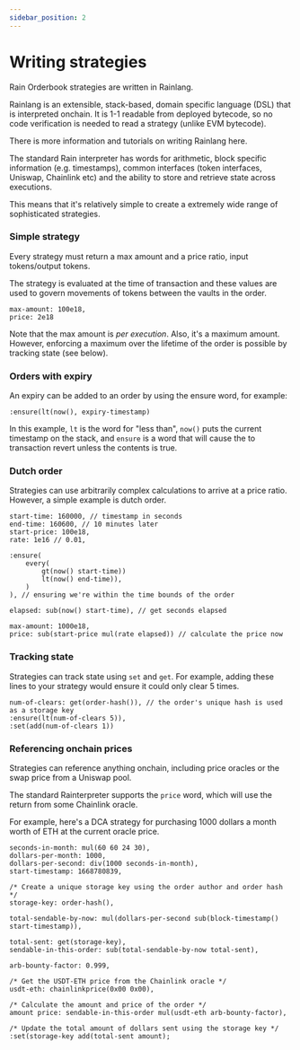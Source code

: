```yaml
---
sidebar_position: 2
---
```

# Writing strategies
Rain Orderbook strategies are written in Rainlang.

Rainlang is an extensible, stack-based, domain specific language (DSL) that is interpreted onchain. It is 1-1 readable from deployed bytecode, so no code verification is needed to read a strategy (unlike EVM bytecode).

There is more information and tutorials on writing Rainlang here.

The standard Rain interpreter has words for arithmetic, block specific information (e.g. timestamps), common interfaces (token interfaces, Uniswap, Chainlink etc) and the ability to store and retrieve state across executions.

This means that it's relatively simple to create a extremely wide range of sophisticated strategies.

### Simple strategy
Every strategy must return a max amount and a price ratio, input tokens/output tokens.

The strategy is evaluated at the time of transaction and these values are used to govern movements of tokens between the vaults in the order.
```
max-amount: 100e18,
price: 2e18
```
Note that the max amount is _per execution_. Also, it's a maximum amount. However, enforcing a maximum over the lifetime of the order is possible by tracking state (see below).

### Orders with expiry
An expiry can be added to an order by using the ensure word, for example:
```
:ensure(lt(now(), expiry-timestamp)
```
In this example, `lt` is the word for "less than", `now()` puts the current timestamp on the stack, and `ensure` is a word that will cause the to transaction revert unless the contents is true.

### Dutch order
Strategies can use arbitrarily complex calculations to arrive at a price ratio. However, a simple example is dutch order.
```
start-time: 160000, // timestamp in seconds
end-time: 160600, // 10 minutes later
start-price: 100e18,
rate: 1e16 // 0.01,

:ensure(
    every(
        gt(now() start-time))
        lt(now() end-time)),
    )
), // ensuring we're within the time bounds of the order

elapsed: sub(now() start-time), // get seconds elapsed

max-amount: 1000e18,
price: sub(start-price mul(rate elapsed)) // calculate the price now
```

### Tracking state
Strategies can track state using `set` and `get`. For example, adding these lines to your strategy would ensure it could only clear 5 times.
```
num-of-clears: get(order-hash()), // the order's unique hash is used as a storage key
:ensure(lt(num-of-clears 5)),
:set(add(num-of-clears 1))
```

### Referencing onchain prices
Strategies can reference anything onchain, including price oracles or the swap price from a Uniswap pool. 

The standard Rainterpreter supports the `price` word, which will use the return from some Chainlink oracle.

For example, here's a DCA strategy for purchasing 1000 dollars a month worth of ETH at the current oracle price.
```
seconds-in-month: mul(60 60 24 30),
dollars-per-month: 1000,
dollars-per-second: div(1000 seconds-in-month),
start-timestamp: 1668780839,

/* Create a unique storage key using the order author and order hash */
storage-key: order-hash(),

total-sendable-by-now: mul(dollars-per-second sub(block-timestamp() start-timestamp)),

total-sent: get(storage-key),
sendable-in-this-order: sub(total-sendable-by-now total-sent),

arb-bounty-factor: 0.999,

/* Get the USDT-ETH price from the Chainlink oracle */
usdt-eth: chainlinkprice(0x00 0x00),

/* Calculate the amount and price of the order */
amount price: sendable-in-this-order mul(usdt-eth arb-bounty-factor),

/* Update the total amount of dollars sent using the storage key */
:set(storage-key add(total-sent amount);
```


